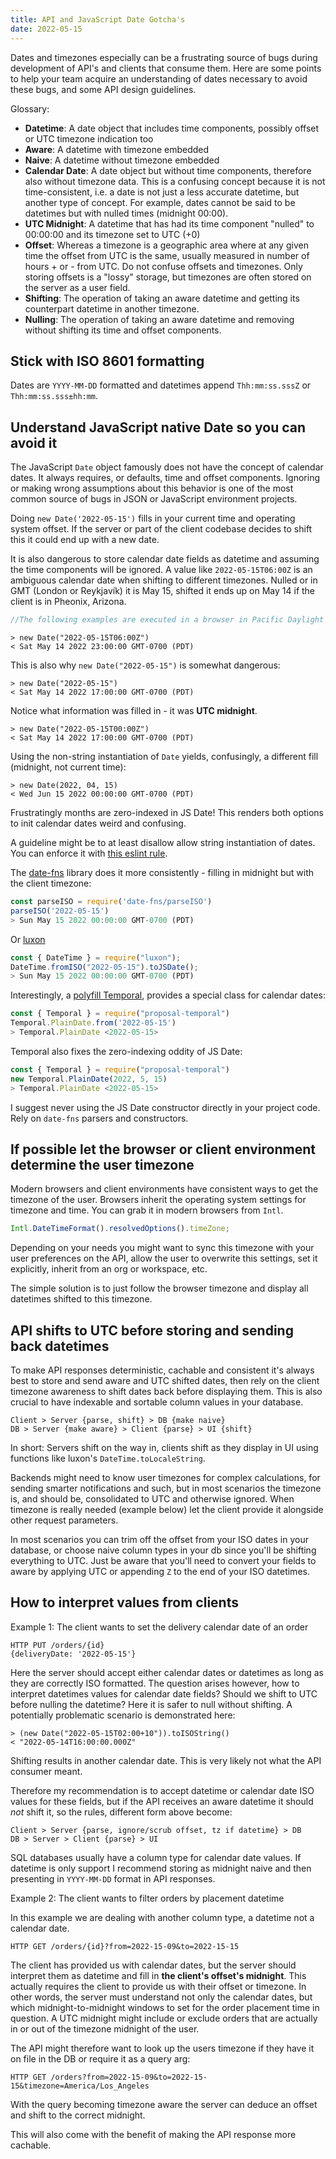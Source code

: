 ```yaml
---
title: API and JavaScript Date Gotcha's
date: 2022-05-15
---
```


Dates and timezones especially can be a frustrating source of bugs during development of API's and
clients that consume them. Here are some points to help your team acquire an understanding of dates
necessary to avoid these bugs, and some API design guidelines.

Glossary:

- **Datetime**: A date object that includes time components, possibly offset or UTC timezone
  indication too
- **Aware**: A datetime with timezone embedded
- **Naive**: A datetime without timezone embedded
- **Calendar Date**: A date object but without time components, therefore also without timezone
  data. This is a confusing concept because it is not time-consistent, i.e. a date is not just a
  less accurate datetime, but another type of concept. For example, dates cannot be said to be
  datetimes but with nulled times (midnight 00:00).
- **UTC Midnight**: A datetime that has had its time component "nulled" to 00:00:00 and its timezone
  set to UTC (+0)
- **Offset**: Whereas a timezone is a geographic area where at any given time the offset from UTC is
  the same, usually measured in number of hours + or - from UTC. Do not confuse offsets and
  timezones. Only storing offsets is a "lossy" storage, but timezones are often stored on the server
  as a user field.
- **Shifting**: The operation of taking an aware datetime and getting its counterpart datetime in
  another timezone.
- **Nulling**: The operation of taking an aware datetime and removing without shifting its time and
  offset components.

## Stick with ISO 8601 formatting

Dates are `YYYY-MM-DD` formatted and datetimes append `Thh:mm:ss.sssZ` or `Thh:mm:ss.sss±hh:mm`.

## Understand JavaScript native Date so you can avoid it

The JavaScript `Date` object famously does not have the concept of calendar dates. It always
requires, or defaults, time and offset components. Ignoring or making wrong assumptions about this
behavior is one of the most common source of bugs in JSON or JavaScript environment projects.

Doing `new Date('2022-05-15')` fills in your current time and operating system offset. If the server
or part of the client codebase decides to shift this it could end up with a new date.

It is also dangerous to store calendar date fields as datetime and assuming the time components will
be ignored. A value like `2022-05-15T06:00Z` is an ambiguous calendar date when shifting to
different timezones. Nulled or in GMT (London or Reykjavík) it is May 15, shifted it ends up on May
14 if the client is in Pheonix, Arizona.

```js
//The following examples are executed in a browser in Pacific Daylight Time
```

```
> new Date("2022-05-15T06:00Z")
< Sat May 14 2022 23:00:00 GMT-0700 (PDT)
```

This is also why `new Date("2022-05-15")` is somewhat dangerous:

```
> new Date("2022-05-15")
< Sat May 14 2022 17:00:00 GMT-0700 (PDT)
```

Notice what information was filled in - it was **UTC midnight**.

```
> new Date("2022-05-15T00:00Z")
< Sat May 14 2022 17:00:00 GMT-0700 (PDT)
```

Using the non-string instantiation of `Date` yields, confusingly, a different fill (midnight, not
current time):

```
> new Date(2022, 04, 15)
< Wed Jun 15 2022 00:00:00 GMT-0700 (PDT)
```

Frustratingly months are zero-indexed in JS Date! This renders both options to init calendar dates
weird and confusing.

A guideline might be to at least disallow allow string instantiation of dates. You can enforce it
with [this eslint rule](https://github.com/amzn/eslint-plugin-no-date-parsing).

The [date-fns](https://npm.runkit.com/date-fns) library does it more consistently - filling in
midnight but with the client timezone:

```js
const parseISO = require('date-fns/parseISO')
parseISO('2022-05-15')
> Sun May 15 2022 00:00:00 GMT-0700 (PDT)
```

Or [luxon](https://npm.runkit.com/luxon)

```js
const { DateTime } = require("luxon");
DateTime.fromISO("2022-05-15").toJSDate();
> Sun May 15 2022 00:00:00 GMT-0700 (PDT)
```

Interestingly, a [polyfill Temporal](), provides a special class for calendar dates:

```js
const { Temporal } = require("proposal-temporal")
Temporal.PlainDate.from('2022-05-15')
> Temporal.PlainDate <2022-05-15>
```

Temporal also fixes the zero-indexing oddity of JS Date:

```js
const { Temporal } = require("proposal-temporal")
new Temporal.PlainDate(2022, 5, 15)
> Temporal.PlainDate <2022-05-15>
```

I suggest never using the JS Date constructor directly in your project code. Rely on `date-fns`
parsers and constructors.

## If possible let the browser or client environment determine the user timezone

Modern browsers and client environments have consistent ways to get the timezone of the user.
Browsers inherit the operating system settings for timezone and time. You can grab it in modern
browsers from `Intl`.

```js
Intl.DateTimeFormat().resolvedOptions().timeZone;
```

Depending on your needs you might want to sync this timezone with your user preferences on the API,
allow the user to overwrite this settings, set it explicitly, inherit from an org or workspace, etc.

The simple solution is to just follow the browser timezone and display all datetimes shifted to this
timezone.

## API shifts to UTC before storing and sending back datetimes

To make API responses deterministic, cachable and consistent it's always best to store and send
aware and UTC shifted dates, then rely on the client timezone awareness to shift dates back before
displaying them. This is also crucial to have indexable and sortable column values in your database.

```
Client > Server {parse, shift} > DB {make naive}
DB > Server {make aware} > Client {parse} > UI {shift}
```

In short: Servers shift on the way in, clients shift as they display in UI using functions like
luxon's `DateTime.toLocaleString`.

Backends might need to know user timezones for complex calculations, for sending smarter
notifications and such, but in most scenarios the timezone is, and should be, consolidated to UTC
and otherwise ignored. When timezone is really needed (example below) let the client provide it
alongside other request parameters.

In most scenarios you can trim off the offset from your ISO dates in your database, or choose naive
column types in your db since you'll be shifting everything to UTC. Just be aware that you'll need
to convert your fields to aware by applying UTC or appending `Z` to the end of your ISO datetimes.

## How to interpret values from clients

Example 1: The client wants to set the delivery calendar date of an order

```
HTTP PUT /orders/{id}
{deliveryDate: '2022-05-15'}
```

Here the server should accept either calendar dates or datetimes as long as they are correctly ISO
formatted. The question arises however, how to interpret datetimes values for calendar date fields?
Should we shift to UTC before nulling the datetime? Here it is safer to null without shifting. A
potentially problematic scenario is demonstrated here:

```
> (new Date("2022-05-15T02:00+10")).toISOString()
< "2022-05-14T16:00:00.000Z"
```

Shifting results in another calendar date. This is very likely not what the API consumer meant.

Therefore my recommendation is to accept datetime or calendar date ISO values for these fields, but
if the API receives an aware datetime it should _not_ shift it, so the rules, different form above
become:

```
Client > Server {parse, ignore/scrub offset, tz if datetime} > DB
DB > Server > Client {parse} > UI
```

SQL databases usually have a column type for calendar date values. If datetime is only support I
recommend storing as midnight naive and then presenting in `YYYY-MM-DD` format in API responses.

Example 2: The client wants to filter orders by placement datetime

In this example we are dealing with another column type, a datetime not a calendar date.

```
HTTP GET /orders/{id}?from=2022-15-09&to=2022-15-15
```

The client has provided us with calendar dates, but the server should interpret them as datetime and
fill in **the client's offset's midnight**. This actually requires the client to provide us with
their offset or timezone. In other words, the server must understand not only the calendar dates,
but which midnight-to-midnight windows to set for the order placement time in question. A UTC
midnight might include or exclude orders that are actually in or out of the timezone midnight of the
user.

The API might therefore want to look up the users timezone if they have it on file in the DB or
require it as a query arg:

```
HTTP GET /orders?from=2022-15-09&to=2022-15-15&timezone=America/Los_Angeles
```

With the query becoming timezone aware the server can deduce an offset and shift to the correct
midnight.

This will also come with the benefit of making the API response more cachable.
